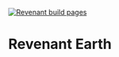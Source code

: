 [![Revenant build pages](https://github.com/Mylapqn/revenant-earth/actions/workflows/main.yml/badge.svg)](https://github.com/Mylapqn/revenant-earth/actions/workflows/main.yml)

# Revenant Earth

